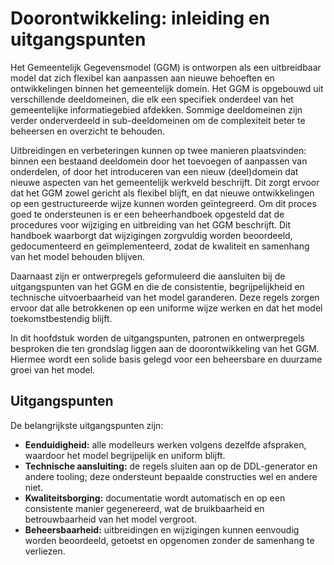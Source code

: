 # Doorontwikkeling: inleiding en uitgangspunten

Het Gemeentelijk Gegevensmodel (GGM) is ontworpen als een uitbreidbaar model dat zich flexibel kan aanpassen aan nieuwe behoeften en ontwikkelingen binnen het gemeentelijk domein. Het GGM is opgebouwd uit verschillende deeldomeinen, die elk een specifiek onderdeel van het gemeentelijke informatiegebied afdekken. Sommige deeldomeinen zijn verder onderverdeeld in sub-deeldomeinen om de complexiteit beter te beheersen en overzicht te behouden.

Uitbreidingen en verbeteringen kunnen op twee manieren plaatsvinden: binnen een bestaand deeldomein door het toevoegen of aanpassen van onderdelen, of door het introduceren van een nieuw (deel)domein dat nieuwe aspecten van het gemeentelijk werkveld beschrijft. Dit zorgt ervoor dat het GGM zowel gericht als flexibel blijft, en dat nieuwe ontwikkelingen op een gestructureerde wijze kunnen worden geïntegreerd. Om dit proces goed te ondersteunen is er een beheerhandboek opgesteld dat de procedures voor wijziging en uitbreiding van het GGM beschrijft. Dit handboek waarborgt dat wijzigingen zorgvuldig worden beoordeeld, gedocumenteerd en geïmplementeerd, zodat de kwaliteit en samenhang van het model behouden blijven.

Daarnaast zijn er ontwerpregels geformuleerd die aansluiten bij de uitgangspunten van het GGM en die de consistentie, begrijpelijkheid en technische uitvoerbaarheid van het model garanderen. Deze regels zorgen ervoor dat alle betrokkenen op een uniforme wijze werken en dat het model toekomstbestendig blijft.

In dit hoofdstuk worden de uitgangspunten, patronen en ontwerpregels besproken die ten grondslag liggen aan de doorontwikkeling van het GGM. Hiermee wordt een solide basis gelegd voor een beheersbare en duurzame groei van het model.

## Uitgangspunten

De belangrijkste uitgangspunten zijn:

- **Eenduidigheid:** alle modelleurs werken volgens dezelfde afspraken, waardoor het model begrijpelijk en uniform blijft.
- **Technische aansluiting:** de regels sluiten aan op de DDL-generator en andere tooling; deze ondersteunt bepaalde constructies wel en andere niet.
- **Kwaliteitsborging:** documentatie wordt automatisch en op een consistente manier gegenereerd, wat de bruikbaarheid en betrouwbaarheid van het model vergroot.
- **Beheersbaarheid:** uitbreidingen en wijzigingen kunnen eenvoudig worden beoordeeld, getoetst en opgenomen zonder de samenhang te verliezen.